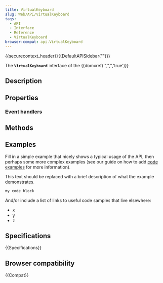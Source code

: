 ```yaml
---
title: VirtualKeyboard
slug: Web/API/VirtualKeyboard
tags:
  - API
  - Interface
  - Reference
  - VirtualKeyboard
browser-compat: api.VirtualKeyboard
---
```

{{securecontext_header}}{{DefaultAPISidebar("")}}

The **`VirtualKeyboard`** interface of the {{domxref('','','','true')}} 

## Description

 

## Properties



### Event handlers



## Methods



## Examples

Fill in a simple example that nicely shows a typical usage of the API, then perhaps some more complex examples (see our guide on how to add [code examples](/en-US/docs/MDN/Contribute/Structures/Code_examples) for more information).

This text should be replaced with a brief description of what the example demonstrates.

```js
my code block
```

And/or include a list of links to useful code samples that live elsewhere:

*   x
*   y
*   z

## Specifications

{{Specifications}}

## Browser compatibility

{{Compat}}

